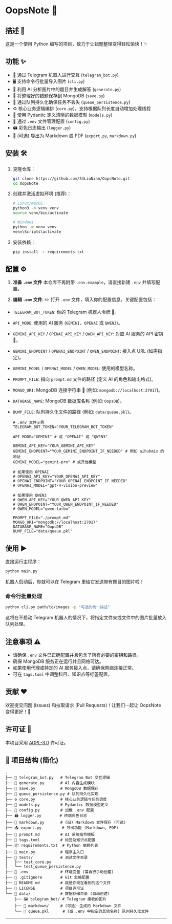# OopsNote 📝

## 描述 🧐

这是一个使用 Python 编写的项目，致力于让错题整理变得轻松愉快！✨

## 功能 ✨

* 🤖 通过 Telegram 机器人进行交互 (`telegram_bot.py`)
* 🖥️ 支持命令行批量导入图片 (`cli.py`)
* 🧠 利用 AI 分析图片中的题目并生成解答 (`generate.py`)
* 💾 将整理好的错题保存到 MongoDB (`save.py`)
* 🔄 通过队列持久化确保任务不丢失 (`queue_persistence.py`)
* ⚙️ 核心业务逻辑编排 (`core.py`)，支持根据队列长度自动增加处理线程
* 🧱 使用 Pydantic 定义清晰的数据模型 (`models.py`)
* 🔑 通过 `.env` 文件管理配置 (`config.py`)
* 🖨️ 彩色日志输出 (`logger.py`)
* 📄 (可选) 导出为 Markdown 或 PDF (`export.py`, `markdown.py`)

## 安装 🛠️

1. 克隆仓库：

    ```bash
    git clone https://github.com/34LiuNian/OopsNote.git
    cd OopsNote
    ```

2. 创建并激活虚拟环境 (推荐)：

    ```bash
    # Linux/macOS
    python3 -m venv venv
    source venv/bin/activate

    # Windows
    python -m venv venv
    venv\Scripts\activate
    ```

3. 安装依赖：

    ```bash
    pip install -r requirements.txt
    ```

## 配置 ⚙️

1. **准备 `.env` 文件**
    本仓库不再附带 `.env.example`，请直接新建 `.env` 并填写配置。

2. **编辑 `.env` 文件**: ✏️
    打开 `.env` 文件，填入你的配置信息。关键配置包括：

* `TELEGRAM_BOT_TOKEN`: 你的 Telegram 机器人令牌 🤖。
* `API_MODE`: 使用的 AI 服务 (`GEMINI`、`OPENAI` 或 `QWEN3`)。
* `GEMINI_API_KEY` / `OPENAI_API_KEY` / `QWEN_API_KEY`: 对应 AI 服务的 API 密钥 🔑。
* `GEMINI_ENDPOINT` / `OPENAI_ENDPOINT` / `QWEN_ENDPOINT`: 接入点 URL (如需指定)。
* `GEMINI_MODEL` / `OPENAI_MODEL` / `QWEN_MODEL`: 使用的模型名称。
* `PROMPT_FILE`: 指向 `prompt.md` 文件的路径 (定义 AI 的角色和输出格式)。
* `MONGO_URI`: MongoDB 连接字符串 💾 (例如: `mongodb://localhost:27017`)。
* `DATABASE_NAME`: MongoDB 数据库名称 (例如: `OopsDB`)。
* `DUMP_FILE`: 队列持久化文件的路径 (例如: `data/queue.pkl`)。

    ```dotenv
    # .env 文件示例
    TELEGRAM_BOT_TOKEN="YOUR_TELEGRAM_BOT_TOKEN"

    API_MODE="GEMINI" # 或 "OPENAI" 或 "QWEN3"

    GEMINI_API_KEY="YOUR_GEMINI_API_KEY"
    GEMINI_ENDPOINT="YOUR_GEMINI_ENDPOINT_IF_NEEDED" # 例如 aihubmix 的地址
    GEMINI_MODEL="gemini-pro" # 或其他模型

    # 如果使用 OPENAI
    # OPENAI_API_KEY="YOUR_OPENAI_API_KEY"
    # OPENAI_ENDPOINT="YOUR_OPENAI_ENDPOINT_IF_NEEDED"
    # OPENAI_MODEL="gpt-4-vision-preview"

    # 如果使用 QWEN3
    # QWEN_API_KEY="YOUR_QWEN_API_KEY"
    # QWEN_ENDPOINT="YOUR_QWEN_ENDPOINT_IF_NEEDED"
    # QWEN_MODEL="qwen-turbo"

    PROMPT_FILE="./prompt.md"
    MONGO_URI="mongodb://localhost:27017"
    DATABASE_NAME="OopsDB"
    DUMP_FILE="data/queue.pkl"
    ```

## 使用 ▶️

直接运行主程序：

```bash
python main.py
```

机器人启动后，你就可以在 Telegram 里给它发送带有题目的图片啦！

### 命令行批量处理

```bash
python cli.py path/to/images -p "可选的统一描述"
```

这将在不启动 Telegram 机器人的情况下，将指定文件夹或文件中的图片批量放入队列处理。

## 注意事项 ⚠️

* 请确保 `.env` 文件已正确配置并且包含了所有必要的密钥和路径。
* 确保 MongoDB 服务正在运行并且网络可达。
* 如果使用代理或特定的 AI 服务接入点，请确保网络连接正常。
* 可在 `tags.toml` 中调整科目、知识点等标签配置。

## 贡献 ❤️

欢迎提交问题 (Issues) 和拉取请求 (Pull Requests)！让我们一起让 OopsNote 变得更好！🤝

## 许可证 📄

本项目采用 [AGPL-3.0](LICENSE) 许可证。

## 📁 项目结构 (简化)

```plaintext
.
├── 🤖 telegram_bot.py   # Telegram Bot 交互逻辑
├── 🧠 generate.py       # AI 内容生成模块
├── 💾 save.py           # MongoDB 数据保存
├── 🔄 queue_persistence.py # 队列持久化实现
├── ⚙️ core.py           # 核心业务逻辑与任务调度
├── 🧱 models.py         # Pydantic 数据模型定义
├── 🔑 config.py         # 加载 .env 配置
├── 🖨️ logger.py        # 终端彩色日志
├── 📄 markdown.py       # (旧) Markdown 文件保存 (可选)
├── 📤 export.py         # 导出功能 (Markdown, PDF)
├── 📜 prompt.md         # AI 系统指令模板
├── 📄 tags.toml         # 标签及知识点配置
├── 📦 requirements.txt  # Python 依赖列表
├── 🚀 main.py           # 程序主入口
├── 🧪 tests/            # 测试文件目录
│   ├── test_core.py
│   └── test_queue_persistence.py
├── 📄 .env              # 环境变量 (需自行手动创建)
├── 📄 .gitignore        # Git 忽略配置
├── 📄 README.md         # 就是你现在看到的这个文件
├── 📄 LICENSE           # 项目许可证
└── 📁 data/             # 数据存储目录 (自动创建)
    ├── 🖼️ telegram_bot/ # Telegram 接收的图片
    ├── 📝 markdown/     # (可选) 生成的 Markdown 文件
    └── 💾 queue.pkl      # (或 .env 中指定的其他名称) 队列持久化文件
```

---
